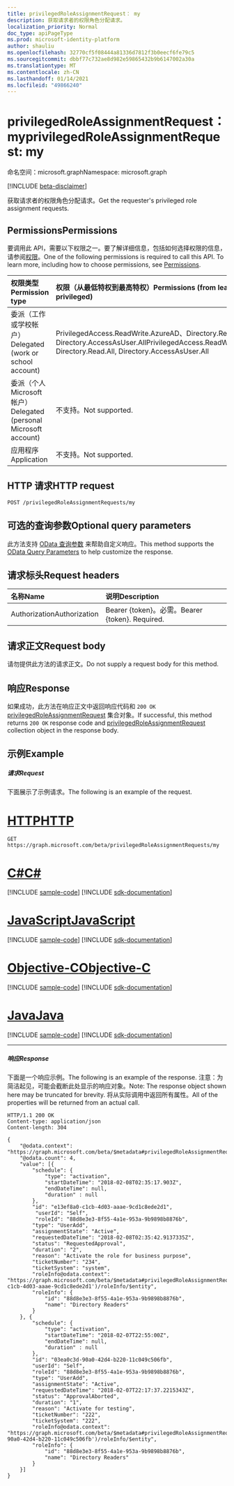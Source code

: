 ```yaml
---
title: privilegedRoleAssignmentRequest： my
description: 获取请求者的权限角色分配请求。
localization_priority: Normal
doc_type: apiPageType
ms.prod: microsoft-identity-platform
author: shauliu
ms.openlocfilehash: 32770cf5f08444a81336d7812f3b0eecf6fe79c5
ms.sourcegitcommit: dbbf77c732ae8d982e59865432b9b6147002a30a
ms.translationtype: MT
ms.contentlocale: zh-CN
ms.lasthandoff: 01/14/2021
ms.locfileid: "49866240"
---
```

# <a name="privilegedroleassignmentrequest-my"></a><span data-ttu-id="7925c-103">privilegedRoleAssignmentRequest： my</span><span class="sxs-lookup"><span data-stu-id="7925c-103">privilegedRoleAssignmentRequest: my</span></span>

<span data-ttu-id="7925c-104">命名空间：microsoft.graph</span><span class="sxs-lookup"><span data-stu-id="7925c-104">Namespace: microsoft.graph</span></span>

[!INCLUDE [beta-disclaimer](../../includes/beta-disclaimer.md)]

<span data-ttu-id="7925c-105">获取请求者的权限角色分配请求。</span><span class="sxs-lookup"><span data-stu-id="7925c-105">Get the requester's privileged role assignment requests.</span></span>

## <a name="permissions"></a><span data-ttu-id="7925c-106">Permissions</span><span class="sxs-lookup"><span data-stu-id="7925c-106">Permissions</span></span>
<span data-ttu-id="7925c-p101">要调用此 API，需要以下权限之一。要了解详细信息，包括如何选择权限的信息，请参阅[权限](/graph/permissions-reference)。</span><span class="sxs-lookup"><span data-stu-id="7925c-p101">One of the following permissions is required to call this API. To learn more, including how to choose permissions, see [Permissions](/graph/permissions-reference).</span></span>

|<span data-ttu-id="7925c-109">权限类型</span><span class="sxs-lookup"><span data-stu-id="7925c-109">Permission type</span></span>                        | <span data-ttu-id="7925c-110">权限（从最低特权到最高特权）</span><span class="sxs-lookup"><span data-stu-id="7925c-110">Permissions (from least to most privileged)</span></span>              |
|:--------------------------------------|:---------------------------------------------------------|
|<span data-ttu-id="7925c-111">委派（工作或学校帐户）</span><span class="sxs-lookup"><span data-stu-id="7925c-111">Delegated (work or school account)</span></span> | <span data-ttu-id="7925c-112">PrivilegedAccess.ReadWrite.AzureAD、Directory.Read.All、Directory.AccessAsUser.All</span><span class="sxs-lookup"><span data-stu-id="7925c-112">PrivilegedAccess.ReadWrite.AzureAD, Directory.Read.All, Directory.AccessAsUser.All</span></span>    |
|<span data-ttu-id="7925c-113">委派（个人 Microsoft 帐户）</span><span class="sxs-lookup"><span data-stu-id="7925c-113">Delegated (personal Microsoft account)</span></span> | <span data-ttu-id="7925c-114">不支持。</span><span class="sxs-lookup"><span data-stu-id="7925c-114">Not supported.</span></span> |
|<span data-ttu-id="7925c-115">应用程序</span><span class="sxs-lookup"><span data-stu-id="7925c-115">Application</span></span>                            | <span data-ttu-id="7925c-116">不支持。</span><span class="sxs-lookup"><span data-stu-id="7925c-116">Not supported.</span></span> |

## <a name="http-request"></a><span data-ttu-id="7925c-117">HTTP 请求</span><span class="sxs-lookup"><span data-stu-id="7925c-117">HTTP request</span></span>
<!-- { "blockType": "ignored" } -->
```http
POST /privilegedRoleAssignmentRequests/my
```
## <a name="optional-query-parameters"></a><span data-ttu-id="7925c-118">可选的查询参数</span><span class="sxs-lookup"><span data-stu-id="7925c-118">Optional query parameters</span></span>
<span data-ttu-id="7925c-119">此方法支持 [OData 查询参数](http://graph.microsoft.io/docs/overview/query_parameters) 来帮助自定义响应。</span><span class="sxs-lookup"><span data-stu-id="7925c-119">This method supports the [OData Query Parameters](http://graph.microsoft.io/docs/overview/query_parameters) to help customize the response.</span></span>

## <a name="request-headers"></a><span data-ttu-id="7925c-120">请求标头</span><span class="sxs-lookup"><span data-stu-id="7925c-120">Request headers</span></span>
| <span data-ttu-id="7925c-121">名称</span><span class="sxs-lookup"><span data-stu-id="7925c-121">Name</span></span>      |<span data-ttu-id="7925c-122">说明</span><span class="sxs-lookup"><span data-stu-id="7925c-122">Description</span></span>|
|:----------|:----------|
| <span data-ttu-id="7925c-123">Authorization</span><span class="sxs-lookup"><span data-stu-id="7925c-123">Authorization</span></span>  | <span data-ttu-id="7925c-p102">Bearer {token}。必需。</span><span class="sxs-lookup"><span data-stu-id="7925c-p102">Bearer {token}. Required.</span></span> |

## <a name="request-body"></a><span data-ttu-id="7925c-126">请求正文</span><span class="sxs-lookup"><span data-stu-id="7925c-126">Request body</span></span>
<span data-ttu-id="7925c-127">请勿提供此方法的请求正文。</span><span class="sxs-lookup"><span data-stu-id="7925c-127">Do not supply a request body for this method.</span></span>

## <a name="response"></a><span data-ttu-id="7925c-128">响应</span><span class="sxs-lookup"><span data-stu-id="7925c-128">Response</span></span>
<span data-ttu-id="7925c-129">如果成功，此方法在响应正文中返回响应代码和 `200 OK` [privilegedRoleAssignmentRequest](../resources/privilegedroleassignmentrequest.md) 集合对象。</span><span class="sxs-lookup"><span data-stu-id="7925c-129">If successful, this method returns `200 OK` response code and [privilegedRoleAssignmentRequest](../resources/privilegedroleassignmentrequest.md) collection object in the response body.</span></span>

## <a name="example"></a><span data-ttu-id="7925c-130">示例</span><span class="sxs-lookup"><span data-stu-id="7925c-130">Example</span></span>
##### <a name="request"></a><span data-ttu-id="7925c-131">请求</span><span class="sxs-lookup"><span data-stu-id="7925c-131">Request</span></span>
<span data-ttu-id="7925c-132">下面展示了示例请求。</span><span class="sxs-lookup"><span data-stu-id="7925c-132">The following is an example of the request.</span></span>

# <a name="http"></a>[<span data-ttu-id="7925c-133">HTTP</span><span class="sxs-lookup"><span data-stu-id="7925c-133">HTTP</span></span>](#tab/http)
<!-- {
  "blockType": "request",
  "name": "privilegedroleassignmentrequest_my)"
}-->
```msgraph-interactive
GET https://graph.microsoft.com/beta/privilegedRoleAssignmentRequests/my
```
# <a name="c"></a>[<span data-ttu-id="7925c-134">C#</span><span class="sxs-lookup"><span data-stu-id="7925c-134">C#</span></span>](#tab/csharp)
[!INCLUDE [sample-code](../includes/snippets/csharp/privilegedroleassignmentrequest-my-csharp-snippets.md)]
[!INCLUDE [sdk-documentation](../includes/snippets/snippets-sdk-documentation-link.md)]

# <a name="javascript"></a>[<span data-ttu-id="7925c-135">JavaScript</span><span class="sxs-lookup"><span data-stu-id="7925c-135">JavaScript</span></span>](#tab/javascript)
[!INCLUDE [sample-code](../includes/snippets/javascript/privilegedroleassignmentrequest-my-javascript-snippets.md)]
[!INCLUDE [sdk-documentation](../includes/snippets/snippets-sdk-documentation-link.md)]

# <a name="objective-c"></a>[<span data-ttu-id="7925c-136">Objective-C</span><span class="sxs-lookup"><span data-stu-id="7925c-136">Objective-C</span></span>](#tab/objc)
[!INCLUDE [sample-code](../includes/snippets/objc/privilegedroleassignmentrequest-my-objc-snippets.md)]
[!INCLUDE [sdk-documentation](../includes/snippets/snippets-sdk-documentation-link.md)]

# <a name="java"></a>[<span data-ttu-id="7925c-137">Java</span><span class="sxs-lookup"><span data-stu-id="7925c-137">Java</span></span>](#tab/java)
[!INCLUDE [sample-code](../includes/snippets/java/privilegedroleassignmentrequest-my-java-snippets.md)]
[!INCLUDE [sdk-documentation](../includes/snippets/snippets-sdk-documentation-link.md)]

---


##### <a name="response"></a><span data-ttu-id="7925c-138">响应</span><span class="sxs-lookup"><span data-stu-id="7925c-138">Response</span></span>
<span data-ttu-id="7925c-139">下面是一个响应示例。</span><span class="sxs-lookup"><span data-stu-id="7925c-139">The following is an example of the response.</span></span> <span data-ttu-id="7925c-140">注意：为简洁起见，可能会截断此处显示的响应对象。</span><span class="sxs-lookup"><span data-stu-id="7925c-140">Note: The response object shown here may be truncated for brevity.</span></span> <span data-ttu-id="7925c-141">将从实际调用中返回所有属性。</span><span class="sxs-lookup"><span data-stu-id="7925c-141">All of the properties will be returned from an actual call.</span></span>
<!-- {
  "blockType": "response",
  "truncated": true,
  "@odata.type": "microsoft.graph.privilegedRoleAssignmentRequest"
} -->
```http
HTTP/1.1 200 OK
Content-type: application/json
Content-length: 304

{
    "@odata.context": "https://graph.microsoft.com/beta/$metadata#privilegedRoleAssignmentRequests",
    "@odata.count": 4,
    "value": [{
        "schedule": {
            "type": "activation",
            "startDateTime": "2018-02-08T02:35:17.903Z",
            "endDateTime": null,
            "duration" : null
        },
        "id": "e13ef8a0-c1cb-4d03-aaae-9cd1c8ede2d1",
         "userId": "Self",
         "roleId": "88d8e3e3-8f55-4a1e-953a-9b9898b8876b",
        "type": "UserAdd",
        "assignmentState": "Active",
        "requestedDateTime": "2018-02-08T02:35:42.9137335Z",
        "status": "RequestedApproval",
        "duration": "2",
        "reason": "Activate the role for business purpose",
        "ticketNumber": "234",
        "ticketSystem": "system",
        "roleInfo@odata.context": "https://graph.microsoft.com/beta/$metadata#privilegedRoleAssignmentRequests('e13ef8a0-c1cb-4d03-aaae-9cd1c8ede2d1')/roleInfo/$entity",
        "roleInfo": {
            "id": "88d8e3e3-8f55-4a1e-953a-9b9898b8876b",
            "name": "Directory Readers"
        }
    }, {
        "schedule": {
            "type": "activation",
            "startDateTime": "2018-02-07T22:55:00Z",
            "endDateTime": null,
            "duration" : null
        },
        "id": "03ea0c3d-90a0-42d4-b220-11c049c506fb",
        "userId": "Self",
        "roleId": "88d8e3e3-8f55-4a1e-953a-9b9898b8876b",
        "type": "UserAdd",
        "assignmentState": "Active",
        "requestedDateTime": "2018-02-07T22:17:37.2215343Z",
        "status": "ApprovalAborted",
        "duration": "1",
        "reason": "Activate for testing",
        "ticketNumber": "222",
        "ticketSystem": "222",
        "roleInfo@odata.context": "https://graph.microsoft.com/beta/$metadata#privilegedRoleAssignmentRequests('03ea0c3d-90a0-42d4-b220-11c049c506fb')/roleInfo/$entity",
        "roleInfo": {
            "id": "88d8e3e3-8f55-4a1e-953a-9b9898b8876b",
            "name": "Directory Readers"
        }
    }]
}
```

<!-- uuid: 8fcb5dbc-d5aa-4681-8e31-b001d5168d79
2015-10-25 14:57:30 UTC -->
<!--
{
  "type": "#page.annotation",
  "description": "privilegedRoleAssignmentRequest: my",
  "keywords": "",
  "section": "documentation",
  "tocPath": "",
  "suppressions": [
  ]
}
-->


